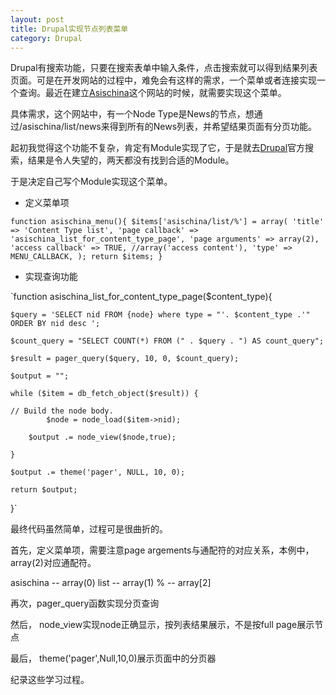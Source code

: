 ```yaml
---
layout: post
title: Drupal实现节点列表菜单
category: Drupal
---
```


Drupal有搜索功能，只要在搜索表单中输入条件，点击搜索就可以得到结果列表页面。可是在开发网站的过程中，难免会有这样的需求，一个菜单或者连接实现一个查询。最近在建立[Asischina](http://www.asischia.com)这个网站的时候，就需要实现这个菜单。


具体需求，这个网站中，有一个Node Type是News的节点，想通过/asischina/list/news来得到所有的News列表，并希望结果页面有分页功能。

起初我觉得这个功能不复杂，肯定有Module实现了它，于是就去[Drupal](http://www.drupal.org)官方搜索，结果是令人失望的，两天都没有找到合适的Module。

于是决定自己写个Module实现这个菜单。

+ 定义菜单项

`function asischina_menu(){
	$items['asischina/list/%'] = array(
    		'title' => 'Content Type list',
    		'page callback' => 'asischina_list_for_content_type_page',
    		'page arguments' => array(2),
    		'access callback' => TRUE, //array('access content'),
    		'type' => MENU_CALLBACK,
  	);
	return $items;
}`


+ 实现查询功能

`function asischina_list_for_content_type_page($content_type){

	$query = 'SELECT nid FROM {node} where type = "'. $content_type .'" ORDER BY nid desc ';
	
	$count_query = "SELECT COUNT(*) FROM (" . $query . ") AS count_query";

	$result = pager_query($query, 10, 0, $count_query);
  
	$output = "";
  
	while ($item = db_fetch_object($result)) {
		
	// Build the node body.
        	$node = node_load($item->nid);

		$output .= node_view($node,true);

  	}
	
	$output .= theme('pager', NULL, 10, 0);	

	return $output;
}`


最终代码虽然简单，过程可是很曲折的。

首先，定义菜单项，需要注意page argements与通配符的对应关系，本例中，array(2)对应通配符。

asischina  -- array(0)
list -- array(1)
% -- array[2]

再次，pager_query函数实现分页查询

然后， node_view实现node正确显示，按列表结果展示，不是按full page展示节点

最后， theme('pager',Null,10,0)展示页面中的分页器

纪录这些学习过程。


